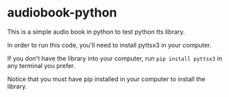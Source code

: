 # audiobook-python
This is a simple audio book in python to test python tts library.

In order to run this code, you'll need to install pyttsx3 in your computer.

If you don't have the library into your computer, run ```pip install pyttsx3``` in any terminal you prefer.

Notice that you must have pip installed in your computer to install the library.
